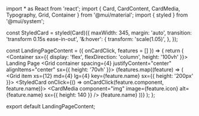 import * as React from 'react';
import { Card, CardContent, CardMedia, Typography, Grid, Container } from '@mui/material';
import { styled } from '@mui/system';

const StyledCard = styled(Card)({
  maxWidth: 345,
  margin: 'auto',
  transition: 'transform 0.15s ease-in-out',
  '&:hover': {
    transform: 'scale(1.05)',
  },
});

const LandingPageContent = ({ onCardClick, features = [] }) => {
  return (
    <Container sx={{ display: 'flex', flexDirection: 'column', height: '100vh' }}>
      <Typography variant="h1">Landing Page</Typography>
      <Grid container spacing={4} justifyContent="center" alignItems="center" sx={{ height: '70vh' }}>
        {features.map((feature) => (
          <Grid item xs={12} md={4} lg={4} key={feature.name} sx={{ height: '200px' }}>
            <StyledCard onClick={() => onCardClick(feature.component, feature.name)}>
              <CardMedia
                component="img"
                image={feature.icon}
                alt={feature.name}
                sx={{ height: 140 }}
              />
              <CardContent>
                <Typography variant="h5" component="div">
                  {feature.name}
                </Typography>
              </CardContent>
            </StyledCard>
          </Grid>
        ))}
      </Grid>
    </Container>
  );
};

export default LandingPageContent;
